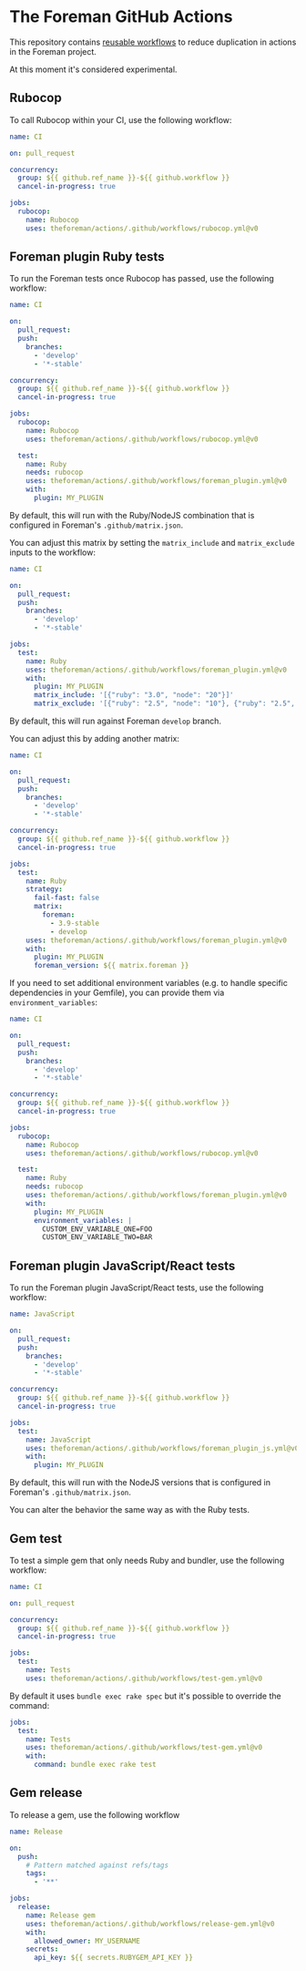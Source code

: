# The Foreman GitHub Actions

This repository contains [reusable workflows](https://docs.github.com/en/actions/learn-github-actions/reusing-workflows)
to reduce duplication in actions in the Foreman project.

At this moment it's considered experimental.

## Rubocop

To call Rubocop within your CI, use the following workflow:

```yaml
name: CI

on: pull_request

concurrency:
  group: ${{ github.ref_name }}-${{ github.workflow }}
  cancel-in-progress: true

jobs:
  rubocop:
    name: Rubocop
    uses: theforeman/actions/.github/workflows/rubocop.yml@v0
```

## Foreman plugin Ruby tests

To run the Foreman tests once Rubocop has passed, use the following workflow:

```yaml
name: CI

on:
  pull_request:
  push:
    branches:
      - 'develop'
      - '*-stable'

concurrency:
  group: ${{ github.ref_name }}-${{ github.workflow }}
  cancel-in-progress: true

jobs:
  rubocop:
    name: Rubocop
    uses: theforeman/actions/.github/workflows/rubocop.yml@v0

  test:
    name: Ruby
    needs: rubocop
    uses: theforeman/actions/.github/workflows/foreman_plugin.yml@v0
    with:
      plugin: MY_PLUGIN
```

By default, this will run with the Ruby/NodeJS combination that is configured in Foreman's `.github/matrix.json`.

You can adjust this matrix by setting the `matrix_include` and `matrix_exclude` inputs to the workflow:

```yaml
name: CI

on:
  pull_request:
  push:
    branches:
      - 'develop'
      - '*-stable'

jobs:
  test:
    name: Ruby
    uses: theforeman/actions/.github/workflows/foreman_plugin.yml@v0
    with:
      plugin: MY_PLUGIN
      matrix_include: '[{"ruby": "3.0", "node": "20"}]'
      matrix_exclude: '[{"ruby": "2.5", "node": "10"}, {"ruby": "2.5", "node": "12"}]'
```

By default, this will run against Foreman `develop` branch.

You can adjust this by adding another matrix:

```yaml
name: CI

on:
  pull_request:
  push:
    branches:
      - 'develop'
      - '*-stable'

concurrency:
  group: ${{ github.ref_name }}-${{ github.workflow }}
  cancel-in-progress: true

jobs:
  test:
    name: Ruby
    strategy:
      fail-fast: false
      matrix:
        foreman:
          - 3.9-stable
          - develop
    uses: theforeman/actions/.github/workflows/foreman_plugin.yml@v0
    with:
      plugin: MY_PLUGIN
      foreman_version: ${{ matrix.foreman }}
```

If you need to set additional environment variables (e.g. to handle specific dependencies in your Gemfile), you can provide them via `environment_variables`:

```yaml
name: CI

on:
  pull_request:
  push:
    branches:
      - 'develop'
      - '*-stable'

concurrency:
  group: ${{ github.ref_name }}-${{ github.workflow }}
  cancel-in-progress: true

jobs:
  rubocop:
    name: Rubocop
    uses: theforeman/actions/.github/workflows/rubocop.yml@v0

  test:
    name: Ruby
    needs: rubocop
    uses: theforeman/actions/.github/workflows/foreman_plugin.yml@v0
    with:
      plugin: MY_PLUGIN
      environment_variables: |
        CUSTOM_ENV_VARIABLE_ONE=FOO
        CUSTOM_ENV_VARIABLE_TWO=BAR
```

## Foreman plugin JavaScript/React tests

To run the Foreman plugin JavaScript/React tests, use the following workflow:

```yaml
name: JavaScript

on:
  pull_request:
  push:
    branches:
      - 'develop'
      - '*-stable'

concurrency:
  group: ${{ github.ref_name }}-${{ github.workflow }}
  cancel-in-progress: true

jobs:
  test:
    name: JavaScript
    uses: theforeman/actions/.github/workflows/foreman_plugin_js.yml@v0
    with:
      plugin: MY_PLUGIN
```

By default, this will run with the NodeJS versions that is configured in Foreman's `.github/matrix.json`.

You can alter the behavior the same way as with the Ruby tests.

## Gem test

To test a simple gem that only needs Ruby and bundler, use the following workflow:

```yaml
name: CI

on: pull_request

concurrency:
  group: ${{ github.ref_name }}-${{ github.workflow }}
  cancel-in-progress: true

jobs:
  test:
    name: Tests
    uses: theforeman/actions/.github/workflows/test-gem.yml@v0
```

By default it uses `bundle exec rake spec` but it's possible to override the command:

```yaml
jobs:
  test:
    name: Tests
    uses: theforeman/actions/.github/workflows/test-gem.yml@v0
    with:
      command: bundle exec rake test
```

## Gem release

To release a gem, use the following workflow

```yaml
name: Release

on:
  push:
    # Pattern matched against refs/tags
    tags:
      - '**'

jobs:
  release:
    name: Release gem
    uses: theforeman/actions/.github/workflows/release-gem.yml@v0
    with:
      allowed_owner: MY_USERNAME
    secrets:
      api_key: ${{ secrets.RUBYGEM_API_KEY }}
```
